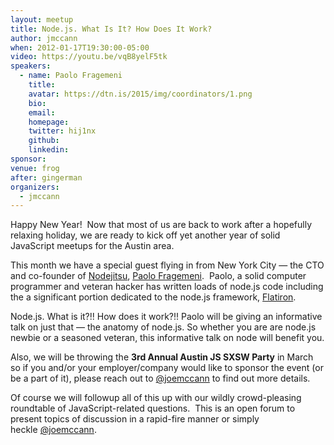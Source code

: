 ```yaml
---
layout: meetup
title: Node.js. What Is It? How Does It Work?
author: jmccann
when: 2012-01-17T19:30:00-05:00
video: https://youtu.be/vqB8yelF5tk
speakers:
  - name: Paolo Fragemeni
    title:
    avatar: https://dtn.is/2015/img/coordinators/1.png
    bio:
    email:
    homepage:
    twitter: hij1nx
    github:
    linkedin:
sponsor:
venue: frog
after: gingerman
organizers:
  - jmccann
---
```

Happy New Year!  Now that most of us are back to work after a hopefully relaxing holiday, we are ready to kick off yet another year of solid JavaScript meetups for the Austin area.

This month we have a special guest flying in from New York City — the CTO and co-founder of [Nodejitsu][1], [Paolo Fragemeni][2].  Paolo, a solid computer programmer and veteran hacker has written loads of node.js code including the a significant portion dedicated to the node.js framework, [Flatiron][3].

Node.js. What is it?!! How does it work?!! Paolo will be giving an informative talk on just that — the anatomy of node.js. So whether you are are node.js newbie or a seasoned veteran, this informative talk on node will benefit you.

Also, we will be throwing the **3rd Annual Austin JS SXSW Party** in March so if you and/or your employer/company would like to sponsor the event (or be a part of it), please reach out to [@joemccann][4] to find out more details.

Of course we will followup all of this up with our wildly crowd-pleasing roundtable of JavaScript-related questions.  This is an open forum to present topics of discussion in a rapid-fire manner or simply heckle [@joemccann][4].

[1]: http://jit.su
[2]: http://twitter.com/hij1nx
[3]: http://flatironjs.com/
[4]: http://twitter.com/joemccann
